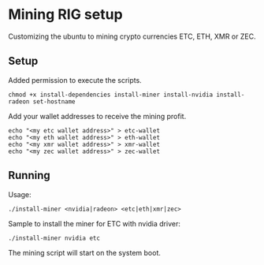 # Mining RIG setup

Customizing the ubuntu to mining crypto currencies ETC, ETH, XMR or ZEC.

## Setup

Added permission to execute the scripts.
```
chmod +x install-dependencies install-miner install-nvidia install-radeon set-hostname
```

Add your wallet addresses to receive the mining profit.
```
echo "<my etc wallet address>" > etc-wallet
echo "<my eth wallet address>" > eth-wallet
echo "<my xmr wallet address>" > xmr-wallet
echo "<my zec wallet address>" > zec-wallet
```

## Running

Usage:
```
./install-miner <nvidia|radeon> <etc|eth|xmr|zec>
```

Sample to install the miner for ETC with nvidia driver:
```
./install-miner nvidia etc
```

The mining script will start on the system boot.